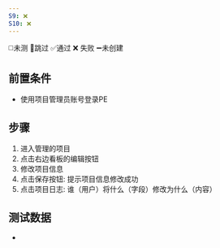 ```yaml
---
S9: ❌
S10: ❌
---
```

◻️未测    🚫跳过     ✅通过    ❌ 失败    ➖未创建

## 前置条件

- 使用项目管理员账号登录PE

## 步骤

1. 进入管理的项目
2. 点击右边看板的编辑按钮
3. 修改项目信息
4. 点击保存按钮: 提示项目信息修改成功
5. 点击项目日志: 谁（用户）将什么（字段）修改为什么（内容）

## 测试数据

- 
